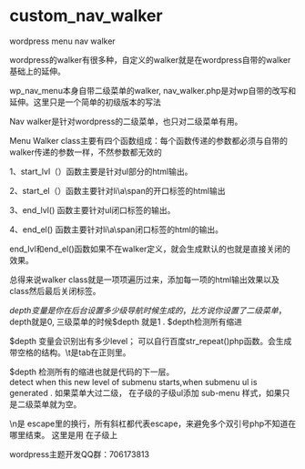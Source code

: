 # custom_nav_walker
wordpress menu nav walker

wordpress的walker有很多种，自定义的walker就是在wordpress自带的walker基础上的延伸。

wp_nav_menu本身自带二级菜单的walker, nav_walker.php是对wp自带的改写和延伸。这里只是一个简单的初级版本的写法

Nav walker是针对wordpress的二级菜单，也只对二级菜单有用。

Menu Walker class主要有四个函数组成：每个函数传递的参数都必须与自带的walker传递的参数一样，不然参数都无效的

1、start_lvl（）函数主要是针对ul部分的html输出。

2、start_el（）函数主要针对li\a\span的开口标签的html输出

3、end_lvl() 函数主要针对ul闭口标签的输出。

4、end_el() 函数主要针对li\a\span闭口标签的html的输出。

end_lvl和end_el()函数如果不在walker定义，就会生成默认的也就是直接关闭的效果。

总得来说walker class就是一项项遍历过来，添加每一项的html输出效果以及class然后最后关闭标签。

$depth变量是你在后台设置多少级导航时候 生成的 ，
比方说你设置了 二级菜单，$depth就是0, 三级菜单的时候$depth 就是1 .  $depth检测所有缩进

$depth 变量会识别出有多少level； 可以自行百度str_repeat()php函数。会生成带空格的结构。\t是tab在正则里。

$depth 检测所有的缩进也就是代码的下一层。  
detect when this new level of submenu starts,when submenu ul is generated . 
如果菜单大过二级， 在子级的子级ul添加 sub-menu 样式，如果只是二级菜单就为空。

\n是 escape里的换行，所有斜杠都代表escape，来避免多个双引号php不知道在哪里结束。 这里是用 在子级上

wordpress主题开发QQ群：706173813

